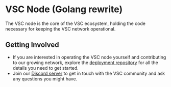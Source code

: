 # VSC Node (Golang rewrite)

The VSC node is the core of the VSC ecosystem, holding the code necessary for keeping the VSC network operational.

## Getting Involved

- If you are interested in operating the VSC node yourself and contributing to our growing network, explore the [deployment repository](https://github.com/vsc-eco/vsc-deployment) for all the details you need to get started.
- Join our [Discord server](https://discord.gg/F5Eqh2XYuY) to get in touch with the VSC community and ask any questions you might have.
